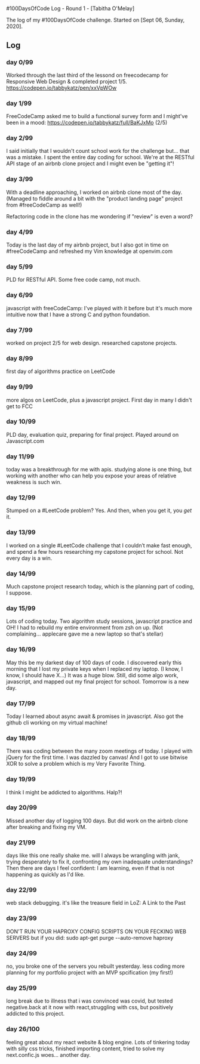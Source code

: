 #
#100DaysOfCode Log - Round 1 - [Tabitha O'Melay]

The log of my #100DaysOfCode challenge. Started on [Sept 06, Sunday, 2020].

## Log

### day 0/99
Worked through the last third of the lessond on freecodecamp for Responsive Web
Design & completed project 1/5. https://codepen.io/tabbykatz/pen/xxVpWOw
### day 1/99
FreeCodeCamp asked me to build a functional survey form and I might've been in 
a mood: https://codepen.io/tabbykatz/full/BaKJxMo (2/5)
### day 2/99
I said initially that I wouldn't count school work for the challenge but... that was a mistake. I spent the entire day coding for school. We're at the RESTful API stage of an airbnb clone project and I might even be "getting it"!
### day 3/99
With a deadline approaching, I worked on airbnb clone most of the day. (Managed to fiddle around a bit with the "product landing page" project from #freeCodeCamp as well!)

Refactoring code in the clone has me wondering if "review" is even a word?
### day 4/99
Today is the last day of my airbnb project, but I also got in time on #freeCodeCamp and refreshed my Vim knowledge at openvim.com
### day 5/99
PLD for RESTful API. Some free code camp, not much. 
### day 6/99
javascript with freeCodeCamp: I've played with it before but it's much more intuitive now that I have a strong C and python foundation.
### day 7/99
worked on project 2/5 for web design. researched capstone projects. 
### day 8/99
first day of algorithms practice on LeetCode 
### day 9/99
more algos on LeetCode, plus a javascript project. First day in many I didn't
get to FCC
### day 10/99
PLD day, evaluation quiz, preparing for final project. Played around on
Javascript.com
### day 11/99
today was a breakthrough for me with apis. studying alone is one thing, but
working with another who can help you expose your areas of relative weakness is
such win. 
### day 12/99
Stumped on a #LeetCode problem?
Yes. And then, when you get it, you *get* it.
### day 13/99
I worked on a single #LeetCode challenge that I couldn’t make fast enough, and spend a few hours researching my capstone project for school. Not every day is a win.
### day 14/99
Much capstone project research today, which is the planning part of coding, I
suppose.
### day 15/99
Lots of coding today. Two algorithm study sessions, javascript practice and OH! 
 I had to rebuild my entire environment from zsh on up. (Not complaining... applecare gave me a new laptop so that's stellar)
### day 16/99
 May this be my darkest day of 100 days of code. I discovered early this
 morning that I lost my private keys when I replaced my laptop. (I know, I
		 know, I should have X...) It was a huge blow. Still, did some algo
 work, javascript, and mapped out my final project for school. Tomorrow is a
 new day.
### day 17/99
 Today I learned about async await & promises in javascript. Also got the
 github cli working on my virtual machine!
### day 18/99
 There was coding between the many zoom meetings of today. I played with
 jQuery for the first time. I was dazzled by canvas! And I got to use bitwise
 XOR to solve a problem which is my Very Favorite Thing. 
### day 19/99
 I think I might be addicted to algorithms. Halp?!
### day 20/99
 Missed another day of logging 100 days. But did work on the airbnb clone after breaking and fixing my VM. 
### day 21/99
 days like this one really shake me. will I always be wrangling with jank,
 trying desperately to fix it, confronting my own inadequate understandings?
 Then there are days I feel confident: I am learning, even if that is not
 happening as quickly as I'd like.
### day 22/99
 web stack debugging. it's like the treasure field in LoZ: A Link to the Past
### day 23/99
DON'T RUN YOUR HAPROXY CONFIG SCRIPTS ON YOUR FECKING WEB SERVERS but if you did:
sudo apt-get purge --auto-remove haproxy
### day 24/99
no, you broke one of the servers you rebuilt yesterday. less coding more
planning for my portfolio project with an MVP spcification (my first!)
### day 25/99
long break due to illness that i was convinced was covid, but tested
negative.back at it now with react,struggling with css, but positively addicted
to this project. 
### day 26/100
feeling great about my react website & blog engine. Lots of tinkering today
with silly css tricks, finished importing content, tried to solve my
next.confic.js woes... another day. 
